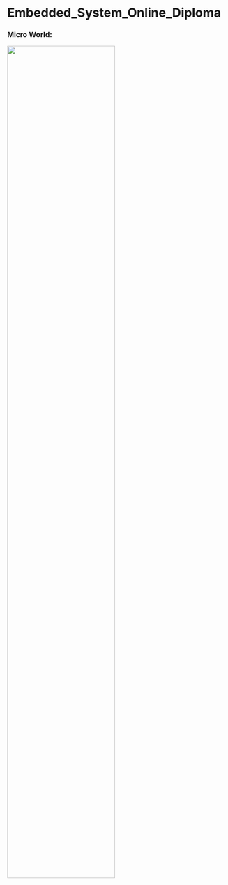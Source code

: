 # Embedded_System_Online_Diploma
### Micro World: 
<img src = "https://github.com/AbdelrhmanEllawendi/test_git-/assets/116381195/07bd9532-a385-4f52-ac4b-af2e7d8526f9" width = "70%"> 

